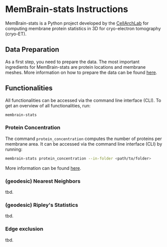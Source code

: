  # MemBrain-stats Instructions

MemBrain-stats is a Python project developed by the [CellArchLab](https://www.cellarchlab.com/) for computing membrane protein statistics in 3D for cryo-electron tomography (cryo-ET).

## Data Preparation
As a first step, you need to prepare the data. The most important ingredients for MemBrain-stats are protein locations and membrane meshes. More information on how to prepare the data can be found [here](data_preparation.md).

## Functionalities
All functionalities can be accessed via the command line interface (CLI). To get an overview of all functionalities, run:
```bash
membrain-stats
```

### Protein Concentration
The command `protein_concentration` computes the number of proteins per membrane area. It can be accessed via the command line interface (CLI) by running:
```bash
membrain-stats protein_concentration --in-folder <path/to/folder>
```
More information can be found [here](protein_concentrations.md).

### (geodesic) Nearest Neighbors
tbd.

### (geodesic) Ripley's Statistics
tbd.

### Edge exclusion
tbd.